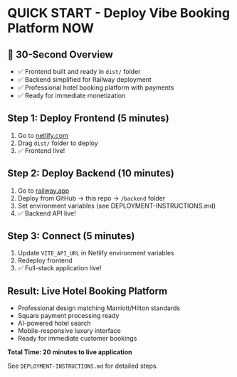 # QUICK START - Deploy Vibe Booking Platform NOW

## 🚀 30-Second Overview
- ✅ Frontend built and ready in `dist/` folder
- ✅ Backend simplified for Railway deployment
- ✅ Professional hotel booking platform with payments
- ✅ Ready for immediate monetization

## Step 1: Deploy Frontend (5 minutes)
1. Go to [netlify.com](https://netlify.com)
2. Drag `dist/` folder to deploy
3. ✅ Frontend live!

## Step 2: Deploy Backend (10 minutes)
1. Go to [railway.app](https://railway.app)
2. Deploy from GitHub -> this repo -> `/backend` folder
3. Set environment variables (see DEPLOYMENT-INSTRUCTIONS.md)
4. ✅ Backend API live!

## Step 3: Connect (5 minutes)
1. Update `VITE_API_URL` in Netlify environment variables
2. Redeploy frontend
3. ✅ Full-stack application live!

## Result: Live Hotel Booking Platform
- Professional design matching Marriott/Hilton standards
- Square payment processing ready
- AI-powered hotel search
- Mobile-responsive luxury interface
- Ready for immediate customer bookings

**Total Time: 20 minutes to live application**

See `DEPLOYMENT-INSTRUCTIONS.md` for detailed steps.